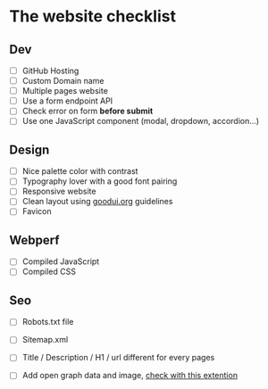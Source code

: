 # The website checklist

## Dev

* [ ] GitHub Hosting
* [ ] Custom Domain name
* [ ] Multiple pages website
* [ ] Use a form endpoint API
* [ ] Check error on form **before submit**
* [ ] Use one JavaScript component \(modal, dropdown, accordion…\)

## Design

* [ ] Nice palette color with contrast
* [ ] Typography lover with a good font pairing
* [ ] Responsive website
* [ ] Clean layout using [goodui.org](http://goodui.org) guidelines
* [ ] Favicon

## Webperf

* [ ] Compiled JavaScript
* [ ] Compiled CSS

## Seo

* [ ] Robots.txt file
* [ ] Sitemap.xml
* [ ] Title / Description / H1 / url different for every pages
* [ ] Add open graph data and image, [check with this extention](https://chrome.google.com/webstore/detail/open-graph-preview/ehaigphokkgebnmdiicabhjhddkaekgh)




